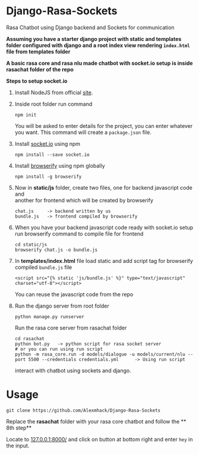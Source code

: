 # Django-Rasa-Sockets
Rasa Chatbot using Django backend and Sockets for communication

**Assuming you have a starter django project with static and templates folder configured with django and a root index view rendering ```index.html``` file from templates folder**

**A basic rasa core and rasa nlu made chatbot with socket.io setup is inside rasachat folder of the repo**

**Steps to setup socket.io**

1. Install NodeJS from official [site](https://nodejs.org/en/).

2. Inside root folder run command
	```
	npm init
	```
	You will be asked to enter details for the project, you can enter whatever you want.
	This command will create a ```package.json``` file.

3. Install [socket.io](https://www.npmjs.com/package/socket.io) using npm
	```
	npm install --save socket.io
	```

4. Install [browserify](http://browserify.org/#install) using npm globally
	```
	npm install -g browserify
	```

5. Now in **static/js** folder, create two files, one for backend javascript code and 	
	another for frontend which will be created by browserify

	```
	chat.js 	-> backend written by us
	bundle.js 	-> frontend compiled by browserify
	```

6. When you have your backend javascript code ready with socket.io setup run browserify 
	command to compile file for frontend

	```
	cd static/js
	browserify chat.js -o bundle.js
	```

7. In **templates/index.html** file load static and add script tag for browserify 
	compiled ```bundle.js``` file

	```
	<script src="{% static 'js/bundle.js' %}" type="text/javascript" charset="utf-8"></script>
	```
	You can reuse the javascript code from the repo

8. Run the django server from root folder
	```
	python manage.py runserver
	```

	Run the rasa core server from rasachat folder
	```
	cd rasachat
	python bot.py 	-> python script for rasa socket server
	# or you can run using run script
	python -m rasa_core.run -d models/dialogue -u models/current/nlu --port 5500 --credentials credentials.yml 		-> Using run script
	```
	interact with chatbot using sockets and django.

# Usage
```
git clone https://github.com/Alexmhack/Django-Rasa-Sockets
```

Replace the **rasachat** folder with your rasa core chatbot and follow the **
8th step**

Locate to [127.0.0.1:8000/](http://127.0.0.1:8000/) and click on button at 
bottom right and enter ```hey``` in the input.
